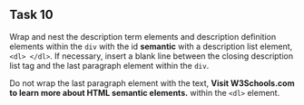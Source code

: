 ## Task 10
Wrap and nest the description term elements and description definition elements within the `div` with the id **semantic** with a description list element,   `<dl> </dl>`.   If necessary, insert a blank line between the closing description list tag and the last paragraph element within the `div`.

Do not wrap the last paragraph element with the text, **Visit W3Schools.com to learn more about HTML semantic elements.** within the `<dl>` element.


 